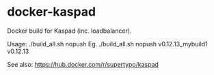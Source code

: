 # docker-kaspad
Docker build for Kaspad (inc. loadbalancer).

Usage:
./build_all.sh nopush <docker tag> <git tag>
Eg. ./build_all.sh nopush v0.12.13_mybuild1 v0.12.13

See also:
https://hub.docker.com/r/supertypo/kaspad
